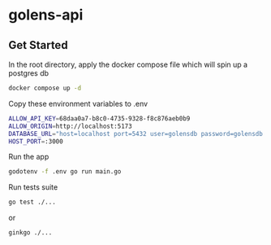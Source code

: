 # golens-api

## Get Started

In the root directory, apply the docker compose file which will spin up a postgres db

```bash
docker compose up -d
```

Copy these environment variables to .env

```bash
ALLOW_API_KEY=68daa0a7-b8c0-4735-9328-f8c876aeb0b9
ALLOW_ORIGIN=http://localhost:5173
DATABASE_URL="host=localhost port=5432 user=golensdb password=golensdb dbname=golensdb sslmode=disable"
HOST_PORT=:3000
```

Run the app

```sh
godotenv -f .env go run main.go
```

Run tests suite

```bash
go test ./...
```

or

```bash
ginkgo ./...
```
